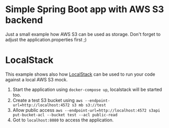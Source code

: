 # Simple Spring Boot app with AWS S3 backend 
Just a small example how AWS S3 can be used as storage. Don't forget to adjust the application.properties first ;)

# LocalStack
This example shows also how [LocalStack](https://localstack.cloud) can be used to run your code against a local AWS S3 mock.

1. Start the application using `docker-compose up`, localstack will be started too.
2. Create a test S3 bucket using `aws --endpoint-url=http://localhost:4572 s3 mb s3://test`
3. Allow public access `aws --endpoint-url=http://localhost:4572 s3api put-bucket-acl --bucket test --acl public-read`
4. Got to `localhost:8080` to access the application.


